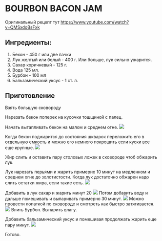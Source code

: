 # BOURBON BACON JAM
Оригинальный рецепт тут https://www.youtube.com/watch?v=QMSxdoBsFxk

## Ингредиенты:
1. Бекон - 450 г или две пачки
2. Лук желтый или белый - 400 г. Или больше, лук сильно ужарится.
3. Сахар коричневый - 125 г.
4. Вода 125 мл.
5. Бурбон - 100 мл
6. Бальзамический уксус - 1 ст. л.

## Приготовление

Взять большую сковороду

Нарезать бекон поперек на кусочки тошщиной с палец.

Начать вытапливать бекон на малом и среднем огне.
![](./Images/1.jpg)

Когда бекон поджарится до состояния шкварок переложить его в отдельную емкость и можно его немного покрошить если куски все еще крупные.
![](./Images/2.jpg) 

Жир слить и оставить пару столовых ложек в сковороде чтоб обжарить лук.

Лук нарезать перьями и жарить примерно 10 минут на медленном и среднем огне до золотистости.
Когда лук достаточно обжарен надо слить остатки жира, если такие есть.
![](./Images/3.jpg) 

Добавить в лук сахар и жарить минут 20
![](./Images/4.jpg) 
Потом добавить воду и дальше помешивать и выпаривать примерно 30 минут.
![](./Images/5.jpg) 
Можно провести лопаткой по сковороде и смотреть как быстро затягивается.
![](./Images/6.jpg) 
Влить Бурбон.
Выпарить влагу.

Добавить бальзамический уксус и помешивая продолжать жарить еще пару минут.
![](./Images/7.jpg) 

Готово.